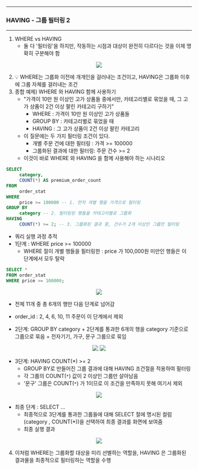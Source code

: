 -----
### HAVING - 그룹 필터링 2
-----
1. WHERE vs HAVING
    - 둘 다 '필터링'을 하지만, 작동하는 시점과 대상이 완전히 다르다는 것을 이제 명확히 구분해야 함
<div align="center">
<img src="https://github.com/user-attachments/assets/fd8bc0e2-1bca-4d38-b6da-d2bdc9502463">
</div>

2. 💡 WHERE는 그룹화 이전에 개개인을 걸러내는 조건이고, HAVING은 그룹화 이후에 그룹 자체를 걸러내는 조건
3. 종합 예제) WHERE 와 HAVING 함께 사용하기
    - "가격이 10만 원 이상인 고가 상품들 중에서만, 카테고리별로 묶었을 때, 그 고가 상품이 2건 이상 팔린 카테고리 구하기"
      + WHERE : 가격이 10만 원 이상인 고가 상품들
      + GROUP BY : 카테고리별로 묶었을 때
      + HAVING : 그 고가 상품이 2건 이상 팔린 카테고리
    - 이 질문에는 두 가지 필터링 조건이 있다.
      + 개별 주문 건에 대한 필터링 : 가격 >= 100000
      + 그룹화된 결과에 대한 필터링: 주문 건수 >= 2
    - 이것이 바로 WHERE 와 HAVING 을 함께 사용해야 하는 시나리오
```sql
SELECT
     category,
     COUNT(*) AS premium_order_count
FROM
     order_stat
WHERE
     price >= 100000 -- 1. 먼저 개별 행을 가격으로 필터링
GROUP BY
     category -- 2. 필터링된 행들을 카테고리별로 그룹화
HAVING
     COUNT(*) >= 2; -- 3. 그룹화된 결과 중, 건수가 2개 이상인 그룹만 필터링
```
   - 쿼리 실행 과정 추적
   - 1단계 : WHERE price >= 100000
     + WHERE 절이 개별 행들을 필터링한 : price 가 100,000원 미만인 행들은 이 단계에서 모두 탈락
```sql
SELECT *
FROM order_stat
WHERE price >= 100000;
```
<div align="center">
<img src="https://github.com/user-attachments/assets/7e1f0136-b87c-46f0-9548-32bdf5bfc45c">
</div>

   - 전체 11개 중 총 6개의 행만 다음 단계로 넘어감
   - order_id : 2, 4, 6, 10, 11 주문이 이 단계에서 제외

   - 2단계: GROUP BY category
    + 2단계를 통과한 6개의 행을 category 기준으로 그룹으로 묶음
    + 전자기기, 가구, 문구 그룹으로 묶임
<div align="center">
<img src="https://github.com/user-attachments/assets/70c3d878-0bf9-4526-a3a4-fbc2534d3e39">
<img src="https://github.com/user-attachments/assets/1c88b975-efef-44c9-b144-bb07fc0cf8ad">
</div>

   - 3단계: HAVING COUNT(*) >= 2
      + GROUP BY로 만들어진 그룹 결과에 대해 HAVING 조건절을 적용하여 필터링
      + 각 그룹의 COUNT(```*```) 값이 2 이상인 그룹만 살아남음
      + '문구' 그룹은 COUNT(```*```) 가 1이므로 이 조건을 만족하지 못해 여기서 제외
<div align="center">
<img src="https://github.com/user-attachments/assets/f90ddb92-7274-42d1-b19a-899d0f1974d2">
</div>

   - 최종 단계 : SELECT ...
     + 최종적으로 3단계를 통과한 그룹들에 대해 SELECT 절에 명시된 컬럼(category , COUNT(*))을 선택하여 최종 결과를 화면에 보여줌
     + 최종 실행 결과
<div align="center">
<img src="https://github.com/user-attachments/assets/0085b418-7f4a-433b-88b0-3d49532ce926">
</div>

4. 이처럼 WHERE는 그룹화할 대상을 미리 선별하는 역할을, HAVING 은 그룹화된 결과물을 최종적으로 필터링하는 역할을 수행
